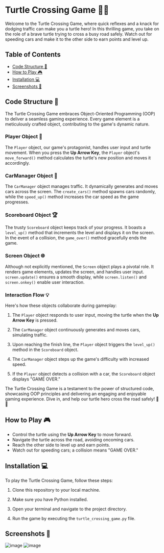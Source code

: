 # Turtle Crossing Game 🐢🚗

Welcome to the Turtle Crossing Game, where quick reflexes and a knack for dodging traffic can make you a turtle hero! In this thrilling game, you take on the role of a brave turtle trying to cross a busy road safely. Watch out for speeding cars and make it to the other side to earn points and level up.

## Table of Contents

- [Code Structure 🧰](#code-structure-)
- [How to Play 🎮](#how-to-play-)
- [Installation 💻](#installation-)
- [Screenshots 📸](#screenshots-)

## Code Structure 🧰

The Turtle Crossing Game embraces Object-Oriented Programming (OOP) to deliver a seamless gaming experience. Every game element is a meticulously crafted object, contributing to the game's dynamic nature.

### Player Object 🐢

The `Player` object, our game's protagonist, handles user input and turtle movement. When you press the **Up Arrow Key**, the `Player` object's `move_forward()` method calculates the turtle's new position and moves it accordingly.

### CarManager Object 🚗

The `CarManager` object manages traffic. It dynamically generates and moves cars across the screen. The `create_cars()` method spawns cars randomly, while the `speed_up()` method increases the car speed as the game progresses.

### Scoreboard Object 🏆

The trusty `Scoreboard` object keeps track of your progress. It boasts a `level_up()` method that increments the level and displays it on the screen. In the event of a collision, the `game_over()` method gracefully ends the game.

### Screen Object 🌐

Although not explicitly mentioned, the `Screen` object plays a pivotal role. It renders game elements, updates the screen, and handles user input. `screen.update()` ensures a smooth display, while `screen.listen()` and `screen.onkey()` enable user interaction.

### Interaction Flow 💡

Here's how these objects collaborate during gameplay:

1. The `Player` object responds to user input, moving the turtle when the **Up Arrow Key** is pressed.

2. The `CarManager` object continuously generates and moves cars, simulating traffic.

3. Upon reaching the finish line, the `Player` object triggers the `level_up()` method in the `Scoreboard` object.

4. The `CarManager` object steps up the game's difficulty with increased speed.

5. If the `Player` object detects a collision with a car, the `Scoreboard` object displays "GAME OVER."

The Turtle Crossing Game is a testament to the power of structured code, showcasing OOP principles and delivering an engaging and enjoyable gaming experience. Dive in, and help our turtle hero cross the road safely! 🚀🐍

## How to Play 🎮

- Control the turtle using the **Up Arrow Key** to move forward.
- Navigate the turtle across the road, avoiding oncoming cars.
- Reach the other side to level up and earn points.
- Watch out for speeding cars; a collision means "GAME OVER."

## Installation 💻

To play the Turtle Crossing Game, follow these steps:

1. Clone this repository to your local machine.

2. Make sure you have Python installed.

3. Open your terminal and navigate to the project directory.

4. Run the game by executing the `turtle_crossing_game.py` file.

## Screenshots 📸

![image](https://github.com/asvilen/turtle-crossing-game/assets/47661156/440fbbe9-df37-4614-807c-3c600a0d008a)
![image](https://github.com/asvilen/turtle-crossing-game/assets/47661156/a4d3c2bd-622e-4270-9156-37cb6a1b4057)


